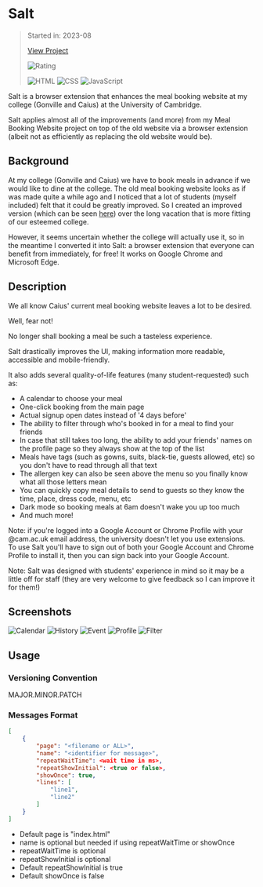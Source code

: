 # Salt

> Started in: 2023-08
>
> [View Project](https://chrome.google.com/webstore/detail/salt/mjmcaioleoioplapgocohdkkcdlhlhci)
>
> ![Rating](https://img.shields.io/chrome-web-store/stars/mjmcaioleoioplapgocohdkkcdlhlhci?label=Chrome%20Web%20Store%20Rating&labelColor=4285F4&logo=Chrome-Web-Store&logoColor=white)
>
> ![HTML](https://img.shields.io/badge/HTML-E34F26?logo=html5&logoColor=FFFFFF)
> ![CSS](https://img.shields.io/badge/CSS-663399?logo=css&logoColor=FFFFFF)
> ![JavaScript](https://img.shields.io/badge/JavaScript-F7DF1E?logo=javascript&logoColor=000000)

Salt is a browser extension that enhances the meal booking website at my college (Gonville and Caius) at the University of Cambridge.

Salt applies almost all of the improvements (and more) from my Meal Booking Website project on top of the old website via a browser extension (albeit not as efficiently as replacing the old website would be).


## Background

At my college (Gonville and Caius) we have to book meals in advance if we would like to dine at the college. The old meal booking website looks as if was made quite a while ago and I noticed that a lot of students (myself included) felt that it could be greatly improved. So I created an improved version (which can be seen [here](meal_booking_website.html)) over the long vacation that is more fitting of our esteemed college.

However, it seems uncertain whether the college will actually use it, so in the meantime I converted it into Salt: a browser extension that everyone can benefit from immediately, for free! It works on Google Chrome and Microsoft Edge.


## Description

We all know Caius' current meal booking website leaves a lot to be desired.

Well, fear not!

No longer shall booking a meal be such a tasteless experience.

Salt drastically improves the UI, making information more readable, accessible and mobile-friendly.

It also adds several quality-of-life features (many student-requested) such as:

- A calendar to choose your meal
- One-click booking from the main page
- Actual signup open dates instead of '4 days before'
- The ability to filter through who's booked in for a meal to find your friends
- In case that still takes too long, the ability to add your friends' names on the profile page so they always show at the top of the list	
- Meals have tags (such as gowns, suits, black-tie, guests allowed, etc) so you don't have to read through all that text
- The allergen key can also be seen above the menu so you finally know what all those letters mean
- You can quickly copy meal details to send to guests so they know the time, place, dress code, menu, etc
- Dark mode so booking meals at 6am doesn't wake you up too much
- And much more!

Note: if you're logged into a Google Account or Chrome Profile with your @cam.ac.uk email address, the
university doesn't let you use extensions. To use Salt you'll have to sign out of both your Google Account
and Chrome Profile to install it, then you can sign back into your Google Account.

Note: Salt was designed with students' experience in mind so it may be a little off for staff (they are very
welcome to give feedback so I can improve it for them!)


## Screenshots

![Calendar](https://rokesharumugam.com/IMAGES/salt/carouselImages/calendar.png)
![History](https://rokesharumugam.com/IMAGES/salt/carouselImages/history.png)
![Event](https://rokesharumugam.com/IMAGES/salt/carouselImages/event.png)
![Profile](https://rokesharumugam.com/IMAGES/salt/carouselImages/profile.png)
![Filter](https://rokesharumugam.com/IMAGES/salt/carouselImages/filter.png)


## Usage

### Versioning Convention

MAJOR.MINOR.PATCH


### Messages Format

```json
[
	{
		"page": "<filename or ALL>",
		"name": "<identifier for message>",
		"repeatWaitTime": <wait time in ms>,
		"repeatShowInitial": <true or false>,
		"showOnce": true,
		"lines": [
			"line1",
			"line2"
		]
	}
]
```

- Default page is "index.html"
- name is optional but needed if using repeatWaitTime or showOnce
- repeatWaitTime is optional
- repeatShowInitial is optional
- Default repeatShowInitial is true
- Default showOnce is false
